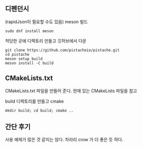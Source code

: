 
## 디펜던시
(rapidJson이 필요할 수도 있음)
meson 빌드

```
sudo dnf install meson
```

적당한 곳에 디렉토리 만들고 깃허브에서 다운

```
git clone https://github.com/pistacheio/pistache.git
cd pistache
meson setup build
meson install -C build
```

## CMakeLists.txt
CMakeLists.txt 파일을 만들어 준다. 현재 있는 CMakeLists 파일을 참고

build 디렉토리를 만들고 cmake
```
mkdir build; cd build; cmake ..
```



## 간단 후기
사용 예제가 많은 것 같지는 않다. 
차라리 crow 가 더 좋은 듯 하다.
